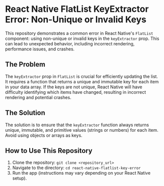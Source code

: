 # React Native FlatList KeyExtractor Error: Non-Unique or Invalid Keys

This repository demonstrates a common error in React Native's `FlatList` component: using non-unique or invalid keys in the `keyExtractor` prop.  This can lead to unexpected behavior, including incorrect rendering, performance issues, and crashes.

## The Problem

The `keyExtractor` prop in `FlatList` is crucial for efficiently updating the list. It requires a function that returns a unique and immutable key for each item in your data array.  If the keys are not unique, React Native will have difficulty identifying which items have changed, resulting in incorrect rendering and potential crashes.

## The Solution

The solution is to ensure that the `keyExtractor` function always returns unique, immutable, and primitive values (strings or numbers) for each item.  Avoid using objects or arrays as keys.

## How to Use This Repository

1. Clone the repository: `git clone <repository_url>`
2. Navigate to the directory: `cd react-native-flatlist-key-error`
3. Run the app (instructions may vary depending on your React Native setup).